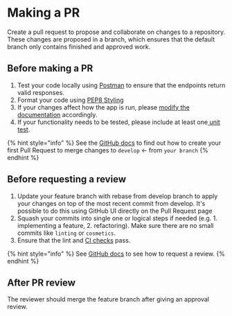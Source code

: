 # Making a PR

Create a pull request to propose and collaborate on changes to a repository. These changes are proposed in a branch, which ensures that the default branch only contains finished and approved work.

## Before making a PR

1. Test your code locally using [Postman](debugging.md) to ensure that the endpoints return valid responses.
2. Format your code using [PEP8 Styling](code-style.md)
3. If your changes affect how the app is run, please [modify the documentation](../../docs/contribute-as-a-python-dev/how-to-update-docs/) accordingly.
4. If your functionality needs to be tested, please include at least one[ unit test](unit-tests.md).

{% hint style="info" %}
See the [GitHub docs](https://docs.github.com/en/pull-requests/collaborating-with-pull-requests/proposing-changes-to-your-work-with-pull-requests/creating-a-pull-request) to find out how to create your first Pull Request to merge changes to `develop` <- from `your branch`
{% endhint %}

## Before requesting a review

1. Update your feature branch with rebase from develop branch to apply your changes on top of the most recent commit from develop. It's possible to do this using GitHub UI directly on the Pull Request page&#x20;
2. Squash your commits into single one or logical steps if needed (e.g. 1. implementing a feature, 2. refactoring). Make sure there are no small commits like `linting` or `cosmetics`.
3. Ensure that the lint and [CI checks](ci-continuous-integration.md) pass.

{% hint style="info" %}
See [GitHub docs](https://docs.github.com/en/pull-requests/collaborating-with-pull-requests/proposing-changes-to-your-work-with-pull-requests/requesting-a-pull-request-review) to see how to request a review.
{% endhint %}

## After PR review

The reviewer should merge the feature branch after giving an approval review.
